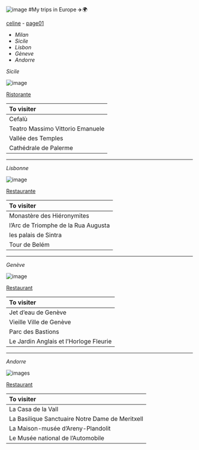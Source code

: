![image](https://media.istockphoto.com/id/1042534060/fr/vectoriel/ic%C3%B4ne-de-vector-avion-ligne-chemin-de-la-route-de-vol-avion-a%C3%A9rienne-avec-start-point-et.jpg?s=612x612&w=0&k=20&c=nFduod7IHRRv_uwkw8AFfqV16iQ7P7vm6LVp6GJ8CRI=
)
#My trips in Europe ✈️🌍

[celine](readme.md) -  [page01](My.trips.md)

- *Milan*
- *Sicile*
- *Lisbon*
- *Gèneve*
- *Andorre*

*Sicile*

![image](https://media.istockphoto.com/id/1126853289/fr/photo/golfe-de-mondello-et-monte-pellegrino.jpg?s=612x612&w=0&k=20&c=_-kVo_f8lQOm0kd2yKTaI3vTzLLUfbWe8mVyDYJGPnM=)

[Ristorante](https://www.tripadvisor.fr/Restaurants-g187890-Palermo_Province_of_Palermo_Sicily.html)

|To visiter|
|:-----------|
|Cefalù|
|Teatro Massimo Vittorio Emanuele| 
|Vallée des Temples|
|Cathédrale de Palerme|
---
*Lisbonne*

![image](https://media.istockphoto.com/id/1221460597/fr/photo/tramway-vintage-jaune-dans-la-rue-%C3%A0-lisbonne-portugal.jpg?s=612x612&w=0&k=20&c=itdXFV7R7AacSpUe3xNgqMQinX2wdgD8kiwAq5JtEvk=)


[Restaurante](https://lisbontouristinformation.com/fr/guide-lifestyle-a-lisbonne/restaurants-a-lisbonne/meilleurs-restaurants-a-lisbonne/)

|To visiter|
|:-----------|
| Monastère des Hiéronymites|
|l’Arc de Triomphe de la Rua Augusta| 
|les palais de Sintra|
|Tour de Belém|
---
*Genève*

![image](https://media.istockphoto.com/id/488057454/fr/photo/fontaine-avec-jet-deau-arc-en-ciel-%C3%A0-gen%C3%A8ve.jpg?s=612x612&w=0&k=20&c=gfZtSSH-vfrXyjzJfQoCX7YwQpKO13K_yg--rFvAd5U=)

[Restaurant](https://www.myswitzerland.com/fr-fr/decouvrir/a-manger-a-boire/selection-de-restaurants-rechercher/?gclid=CjwKCAjwsKqoBhBPEiwALrrqiPdRDlgsuJuWi_yJihMqlHvhun1aBcs4NATfMMkIPuxb0NV3Yv8VLhoCobMQAvD_BwE)

|To visiter|
|:-----------|
|Jet d’eau de Genève|
|Vieille Ville de Genève| 
|Parc des Bastions|
|Le Jardin Anglais et l’Horloge Fleurie|
---
*Andorre*

![images](https://media.istockphoto.com/id/1196322575/fr/photo/pont-de-paris-in-andorra-la-vella.jpg?s=612x612&w=0&k=20&c=LI23SYmEXaIyEIUskxEIPsPj_IZDDpiZCTkthBzrG4o=)

[Restaurant](https://fr.restaurantguru.com/Andorra-la-Vella)

|To visiter|
|:-----------|
|La Casa de la Vall |
|La Basilique Sanctuaire Notre Dame de Meritxell| 
|La Maison-musée d’Areny-Plandolit|
Le Musée national de l’Automobile||